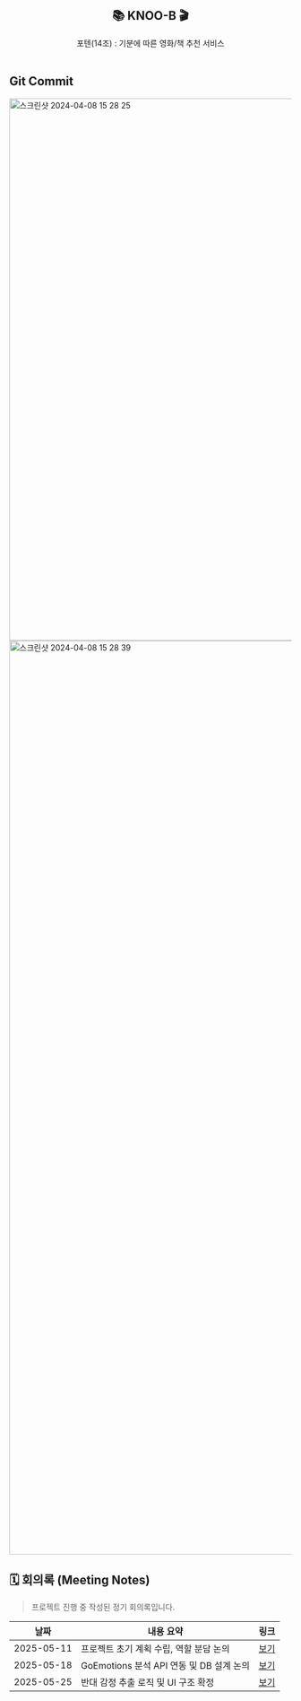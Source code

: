 <div align="center">
<h2> 📚 KNOO-B 🎬 </h2>
포텐(14조) : 기분에 따른 영화/책 추천 서비스
</div>
<br>

## Git Commit
<img width="967" alt="스크린샷 2024-04-08 15 28 25" src="https://github.com/GraduationDku/tastyHub/assets/112964257/ce4f22cd-858b-4695-8fe2-4048621b4ee3">
<img width="1630" alt="스크린샷 2024-04-08 15 28 39" src="https://github.com/GraduationDku/tastyHub/assets/112964257/9a536ee7-3b89-4be1-b77e-d098ffd8be60">


## 🗓 회의록 (Meeting Notes)

> 프로젝트 진행 중 작성된 정기 회의록입니다.

| 날짜         | 내용 요약                              | 링크 |
|--------------|------------------------------------------|------|
| 2025-05-11 | 프로젝트 초기 계획 수립, 역할 분담 논의 | [보기](./meeting-notes/2025-05-11.md) |
| 2025-05-18 | GoEmotions 분석 API 연동 및 DB 설계 논의 | [보기](./meeting-notes/2025-05-18.md) |
| 2025-05-25 | 반대 감정 추출 로직 및 UI 구조 확정     | [보기](./meeting-notes/2025-05-25.md) |

